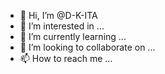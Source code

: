 - 👋 Hi, I’m @D-K-ITA
- 👀 I’m interested in ...
- 🌱 I’m currently learning ...
- 💞️ I’m looking to collaborate on ...
- 📫 How to reach me ...

<!---
D-K-ITA/D-K-ITA is a ✨ special ✨ repository because its `README.md` (this file) appears on your GitHub profile.
You can click the Preview link to take a look at your changes.
--->
